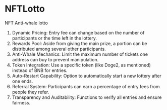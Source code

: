 # NFTLotto
NFT Anti-whale lotto

1.    Dynamic Pricing: Entry fee can change based on the number of participants or the time left in the lottery.
2.    Rewards Pool: Aside from giving the main prize, a portion can be distributed among several other participants.
3.    Anti-Whale Mechanics: Limit the maximum number of tickets one address can buy to prevent manipulation.
4.    Token Integration: Use a specific token (like Doge2, as mentioned) instead of BNB for entries.
5.    Auto-Restart Capability: Option to automatically start a new lottery after one ends.
6.    Referral System: Participants can earn a percentage of entry fees from people they refer.
7.    Transparency and Auditability: Functions to verify all entries and ensure fairness.
